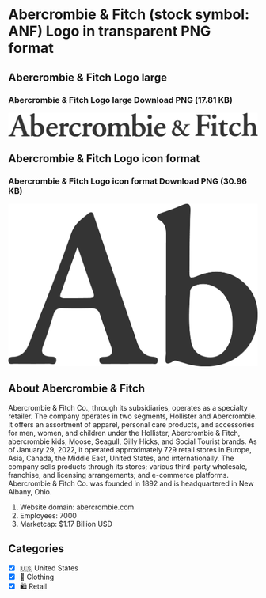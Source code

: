 # Abercrombie & Fitch (stock symbol: ANF) Logo in transparent PNG format

## Abercrombie & Fitch Logo large

### Abercrombie & Fitch Logo large Download PNG (17.81 KB)

![Abercrombie & Fitch Logo large Download PNG (17.81 KB)](/img/orig/ANF_BIG-63ba867f.png)

## Abercrombie & Fitch Logo icon format

### Abercrombie & Fitch Logo icon format Download PNG (30.96 KB)

![Abercrombie & Fitch Logo icon format Download PNG (30.96 KB)](/img/orig/ANF-eeed3fde.png)

## About Abercrombie & Fitch

Abercrombie & Fitch Co., through its subsidiaries, operates as a specialty retailer. The company operates in two segments, Hollister and Abercrombie. It offers an assortment of apparel, personal care products, and accessories for men, women, and children under the Hollister, Abercrombie & Fitch, abercrombie kids, Moose, Seagull, Gilly Hicks, and Social Tourist brands. As of January 29, 2022, it operated approximately 729 retail stores in Europe, Asia, Canada, the Middle East, United States, and internationally. The company sells products through its stores; various third-party wholesale, franchise, and licensing arrangements; and e-commerce platforms. Abercrombie & Fitch Co. was founded in 1892 and is headquartered in New Albany, Ohio.

1. Website domain: abercrombie.com
2. Employees: 7000
3. Marketcap: $1.17 Billion USD


## Categories
- [x] 🇺🇸 United States
- [x] 👚 Clothing
- [x] 🛍️ Retail
